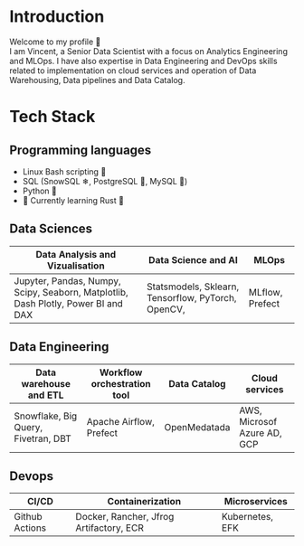# Introduction 
Welcome to my profile 👋  
I am Vincent, a Senior Data Scientist with a focus on Analytics Engineering and MLOps. I have also expertise in Data Engineering and DevOps skills related to implementation on cloud services and operation of Data Warehousing, Data pipelines and Data Catalog.

# Tech Stack
## Programming languages
-  Linux Bash scripting 🐧
-  SQL (SnowSQL ❄, PostgreSQL 🐘, MySQL 🐬)
-  Python 🐍
- 🌱 Currently learning Rust 🦀

## Data Sciences
|Data Analysis and Vizualisation|Data Science and AI|MLOps|
|-|-|-|
|Jupyter, Pandas, Numpy, Scipy, Seaborn, Matplotlib, Dash Plotly, Power BI and DAX|Statsmodels, Sklearn, Tensorflow, PyTorch, OpenCV, |MLflow, Prefect|

## Data Engineering
|Data warehouse and ETL|Workflow orchestration tool|Data Catalog|Cloud services|
|-|-|-|-|
|Snowflake, Big Query, Fivetran, DBT|Apache Airflow, Prefect|OpenMedatada|AWS, Microsof Azure AD, GCP|

## Devops
|CI/CD|Containerization|Microservices|
|-|-|-|
|Github Actions|Docker, Rancher, Jfrog Artifactory, ECR|Kubernetes, EFK |

<!--
### Data Analysis and Vizualisation
Jupyter, Pandas, Numpy, Scipy, Seaborn, Matplotlib, Dash Plotly, Power BI and DAX 
### Data Science and AI 
Statsmodels, Sklearn, Tensorflow, PyTorch, OpenCV,  
### MLOps
MLflow

## Data Engineering stack 
### Data warehouse and ETL
Snowflake, Big Query, Fivetran, DBT, 
### Workflow orchestration tool
Apache Airflow, Prefect
### Data Catalog
OpenMedatada
### Cloud services
AWS, Microsof Azure AD, GCP

## Devops stack
### CI/CD
Github Actions, Jenkins
### Containerization
Docker, Rancher, Jfrog Artifactory, ECR
### Microservices
Kubernetes, EFK
-->

<!--
**Slokem/Slokem** is a ✨ _special_ ✨ repository because its `README.md` (this file) appears on your GitHub profile.

Here are some ideas to get you started:

- 🔭 I’m currently working on ...
- 🌱 I’m currently learning ...
- 👯 I’m looking to collaborate on ...
- 🤔 I’m looking for help with ...
- 💬 Ask me about ...
- 📫 How to reach me: ...
- 😄 Pronouns: ...
- ⚡ Fun fact: ...
-->
